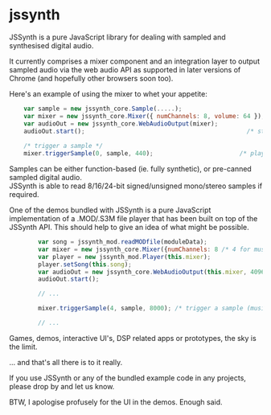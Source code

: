 jssynth
=======

JSSynth is a pure JavaScript library for dealing with sampled and synthesised digital audio.

It currently comprises a mixer component and an integration layer to output sampled audio via
the web audio API as supported in later versions of Chrome (and hopefully other browsers soon too).

Here's an example of using the mixer to whet your appetite:

```JavaScript
    var sample = new jssynth_core.Sample(.....);
    var mixer = new jssynth_core.Mixer({ numChannels: 8, volume: 64 }); /* initialise the mixer */
    var audioOut = new jssynth_core.WebAudioOutput(mixer);             /* initialise web audio API w/ mixer */
    audioOut.start();                                             /* start audio mixing / playing */
    
    /* trigger a sample */
    mixer.triggerSample(0, sample, 440);                        /* play sample, channel 0 @ A440 */
```

Samples can be either function-based (ie. fully synthetic), or pre-canned sampled digital audio.  
JSSynth is able to read 8/16/24-bit signed/unsigned mono/stereo samples if required.

One of the demos bundled with JSSynth is a pure JavaScript implementation of a .MOD/.S3M file
player that has been built on top of the JSSynth API.  This should help to give an idea of what
might be possible.  

```JavaScript
        var song = jssynth_mod.readMODfile(moduleData);
        var mixer = new jssynth_core.Mixer({numChannels: 8 /* 4 for music, 4 for effects */ });
        var player = new jssynth_mod.Player(this.mixer);
        player.setSong(this.song);
        var audioOut = new jssynth_core.WebAudioOutput(this.mixer, 4096);  /* 4096/8192/.. = buffer size */
        audioOut.start();

        // ...

        mixer.triggerSample(4, sample, 8000); /* trigger a sample (music is still playing) */

        // ...
```

Games, demos, interactive UI's, DSP related apps or prototypes, the sky is the limit.

... and that's all there is to it really.

If you use JSSynth or any of the bundled example code in any projects, please drop by and let 
us know.

BTW, I apologise profusely for the UI in the demos.  Enough said.